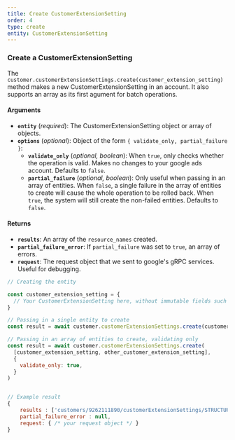 ```yaml
---
title: Create CustomerExtensionSetting
order: 4
type: create
entity: CustomerExtensionSetting
---
```


### Create a CustomerExtensionSetting

The `customer.customerExtensionSettings.create(customer_extension_setting)` method makes a new CustomerExtensionSetting in an account. It also supports an array as its first agument for batch operations.

#### Arguments

- **`entity`** (_required_): The CustomerExtensionSetting object or array of objects.
- **`options`** (_optional_): Object of the form `{ validate_only, partial_failure }`:
  - **`validate_only`** (_optional, boolean_): When `true`, only checks whether the operation is valid. Makes no changes to your google ads account. Defaults to `false`.
  - **`partial_failure`** (_optional, boolean_): Only useful when passing in an array of entities. When `false`, a single failure in the array of entities to create will cause the whole operation to be rolled back. When `true`, the system will still create the non-failed entities. Defaults to `false`.

#### Returns

- **`results`**: An array of the `resource_names` created.
- **`partial_failure_error`**: If `partial_failure` was set to `true`, an array of errors.
- **`request`**: The request object that we sent to google's gRPC services. Useful for debugging.

```javascript
// Creating the entity

const customer_extension_setting = {
  // Your CustomerExtensionSetting here, without immutable fields such as resource_name
}

// Passing in a single entity to create
const result = await customer.customerExtensionSettings.create(customer_extension_setting)

// Passing in an array of entities to create, validating only
const result = await customer.customerExtensionSettings.create(
  [customer_extension_setting, other_customer_extension_setting],
  {
    validate_only: true,
  }
)
```

```javascript

// Example result
{
	results : ['customers/9262111890/customerExtensionSettings/STRUCTURED_SNIPPET'],
	partial_failure_error : null,
	request: { /* your request object */ }
}

```
